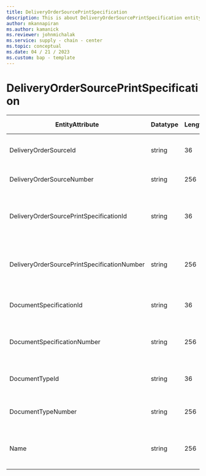 ```yaml
---
title: DeliveryOrderSourcePrintSpecification
description: This is about DeliveryOrderSourcePrintSpecification entity.
author: mkannapiran
ms.author: kamanick
ms.reviewer: johnmichalak
ms.service: supply - chain - center
ms.topic: conceptual
ms.date: 04 / 21 / 2023
ms.custom: bap - template
---
```


# **DeliveryOrderSourcePrintSpecification**

|	EntityAttribute	|	Datatype	|	Length	|	Primary Key	|	Description	|
|---------------|--------|------|----------|-----------|
|	DeliveryOrderSourceId	|	string	|	36	|	No	|	The unique Id of the delivery order source	|
|	DeliveryOrderSourceNumber	|	string	|	256	|	No	|	Number of the delivery order source	|
|	DeliveryOrderSourcePrintSpecificationId	|	string	|	36	|	Yes	|	The unique Id of the delivery order source print specification	|
|	DeliveryOrderSourcePrintSpecificationNumber	|	string	|	256	|	Yes	|	The unique number of the delivery order source print specification	|
|	DocumentSpecificationId	|	string	|	36	|	No	|	The unique Id of the document specification	|
|	DocumentSpecificationNumber	|	string	|	256	|	No	|	Document specification number of the print specification	|
|	DocumentTypeId	|	string	|	36	|	No	|	The unique Id of the document type	|
|	DocumentTypeNumber	|	string	|	256	|	No	|	Document type number of the print specification	|
|	Name	|	string	|	256	|	No	|	Name of the print specification for delivery order source	|
